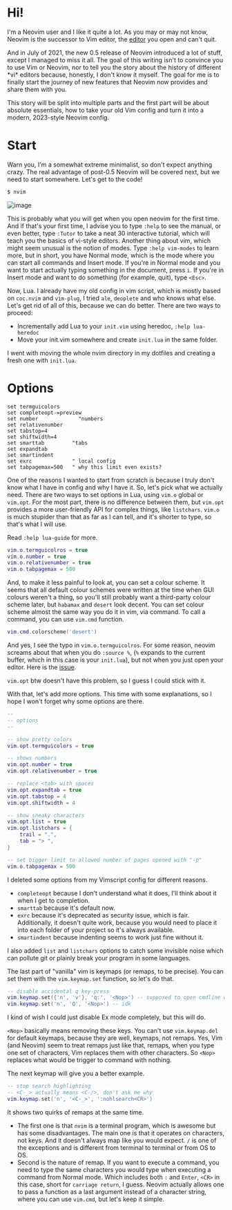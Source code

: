 # Hi!
I'm a Neovim user and I like it quite a lot. As you may or may not know, Neovim is the successor to Vim editor, the [editor] you open and can't quit.

And in July of 2021, the new 0.5 release of Neovim introduced a lot of stuff, except I managed to miss it all.
The goal of this writing isn't to convince you to use Vim or Neovim, nor to tell you the story about the history of different \*vi\* editors because, honestly, I don't know it myself.
The goal for me is to finally start the journey of new features that Neovim now provides and share them with you.

This story will be split into multiple parts and the first part will be about absolute essentials, how to take your old Vim config and turn it into a modern, 2023-style Neovim config.

# Start
Warn you, I'm a somewhat extreme minimalist, so don't expect anything crazy. The real advantage of post-0.5 Neovim will be covered next, but we need to start somewhere.
Let's get to the code!
```bash
$ nvim
```
![image](https://github.com/juliancoffee/dotfiles/assets/42647349/703e406e-f5ee-4649-a893-2bb71cc94562)

This is probably what you will get when you open neovim for the first time.
And if that's your first time, I advise you to type `:help` to see the manual, or even better, type `:Tutor` to take a neat 30 interactive tutorial, which will teach you the basics of vi-style editors.
Another thing about vim, which might seem unusual is the notion of modes. Type `:help vim-modes` to learn more, but in short, you have Normal mode, which is the mode where you can start all commands and Insert mode. If you're in Normal mode and you want to start actually typing something in the document, press `i`. If you're in Insert mode and want to do something (for example, quit), type `<Esc>`.

Now, Lua.
I already have my old config in vim script, which is mostly based on `coc.nvim` and `vim-plug`, I tried `ale`, `deoplete` and who knows what else. Let's get rid of all of this, because we can do better.
There are two ways to proceed:
 - Incrementally add Lua to your `init.vim` using heredoc, `:help lua-heredoc`
 - Move your init.vim somewhere and create `init.lua` in the same folder.

I went with moving the whole nvim directory in my dotfiles and creating a fresh one with `init.lua`.

# Options
```vim
set termguicolors
set completeopt-=preview
set number             "numbers
set relativenumber
set tabstop=4   
set shiftwidth=4
set smarttab         "tabs
set expandtab
set smartindent
set exrc             " local config
set tabpagemax=500   " why this limit even exists?
```
One of the reasons I wanted to start from scratch is because I truly don't know what I have in config and why I have it. So, let's pick what we actually need.
There are two ways to set options in Lua, using `vim.o` global or `vim.opt`. For the most part, there is no difference between them, but `vim.opt` provides a more user-friendly API for complex things, like `listchars`. `vim.o` is much stupider than that as far as I can tell, and it's shorter to type, so that's what I will use.

Read `:help lua-guide` for more.

```lua
vim.o.termguicolros = true
vim.o.number = true
vim.o.relativenumber = true
vim.o.tabpagemax = 500
```

And, to make it less painful to look at, you can set a colour scheme. It seems that all default colour schemes were written at the time when GUI colours weren't a thing, so you'll still probably want a third-party colour scheme later, but `habamax` and `desert` look decent. You can set colour scheme almost the same way you do it in vim, via command. To call a command, you can use `vim.cmd` function.
```lua
vim.cmd.colorscheme('desert')
```
And yes, I see the typo in `vim.o.termguicolros`. For some reason, neovim screams about that when you do `:source %`, (`%` expands to the current buffer, which in this case is your `init.lua`), but not when you just open your editor. Here is the [issue].

`vim.opt` btw doesn't have this problem, so I guess I could stick with it.

With that, let's add more options. This time with some explanations, so I hope I won't forget why some options are there.
```lua
--
-- options
--

-- show pretty colors
vim.opt.termguicolors = true

-- shows numbers
vim.opt.number = true
vim.opt.relativenumber = true

-- replace <tab> with spaces
vim.opt.expandtab = true
vim.opt.tabstop = 4
vim.opt.shiftwidth = 4

-- show sneaky characters
vim.opt.list = true
vim.opt.listchars = {
    trail = ".",
    tab = "> ",
}

-- set bigger limit to allowed number of pages opened with "-p"
vim.o.tabpagemax = 500
```
I deleted some options from my Vimscript config for different reasons.
- `completeopt` because I don't understand what it does, I'll think about it when I get to completion.
- `smarttab` because it's default now.
- `exrc` because it's deprecated as security issue, which is fair. Additionally, it doesn't quite work, because you would need to place it into each folder of your project so it's always available.
- `smartindent` because indenting seems to work just fine without it.

I also added `list` and `listchars` options to catch some invisible noise which can pollute git or plainly break your program in some languages.

The last part of "vanilla" vim is keymaps (or remaps, to be precise). You can set them with the `vim.keymap.set` function, so let's do that.
```lua
-- disable accidental q key-press
vim.keymap.set({'n', 'v'}, 'q:', '<Nop>') -- supposed to open cmdline window
vim.keymap.set('n', 'Q', '<Nop>') -- idk
```
I kind of wish I could just disable Ex mode completely, but this will do.

`<Nop>` basically means removing these keys. You can't use `vim.keymap.del` for default keymaps, because they are well, keymaps, not remaps. Yes, Vim (and Neovim) seem to treat remaps just like that, remaps, when you type one set of characters, Vim replaces them with other characters. So `<Nop>` replaces what would be trigger to command with nothing.

The next keymap will give you a better example.
```lua
-- stop search highlighting
-- <C-_> actually means <C-/>, don't ask me why
vim.keymap.set('n', '<C-_>', ':nohlsearch<CR>')
```
It shows two quirks of remaps at the same time.
- The first one is that `nvim` is a terminal program, which is awesome but has some disadvantages. The main one is that it operates on characters, not keys. And it doesn't always map like you would expect. `/` is one of the exceptions and is different from terminal to terminal or from OS to OS.
- Second is the nature of remap. If you want to execute a command, you need to type the same characters you would type when executing a command from Normal mode. Which includes both `:` and `Enter`, `<CR>` in this case, short for `carriage return`, I guess. Neovim actually allows one to pass a function as a last argument instead of a character string, where you can use `vim.cmd`, but let's keep it simple.


[editor]: https://stackoverflow.com/questions/11828270/how-do-i-exit-vim
[issue]: https://github.com/neovim/neovim/issues/25081
